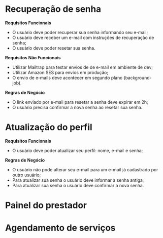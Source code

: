 # Recuperação de senha

  **Requisitos Funcionais**

  * O usuário deve poder recuperar sua senha informando seu e-mail;
  * O usuário deve receber um e-mail com instruções de recuperação de senha;
  * O usuário deve poder resetar sua senha.

  **Requisitos Não Funcionais**

  * Utilizar Mailtrap para testar envios de de e-mail em ambiente de dev;
  * Utilizar Amazon SES para envios em produção;
  * O envio de e-mails deve acontecer em segundo plano (background-job).

  **Regras de Negócio**

  * O link enviado por e-mail para resetar a senha deve expirar em 2h;
  * O usuário precisa confirmar a nova senha ao resetar sua senha.

# Atualização do perfil

  **Requisitos Funcionais**

  * O usuário deve poder atualizar seu perfil: nome, e-mail e senha;

  **Regras de Negócio**

  * O usuário não pode alterar seu e-mail para um e-mail já cadastrado por outro usuário;
  * Para atualizar sua senha o usuário deve informar a senha antiga;
  * Para atualizar sua senha o usuário deve confirmar a nova senha.

# Painel do prestador

# Agendamento de serviços
